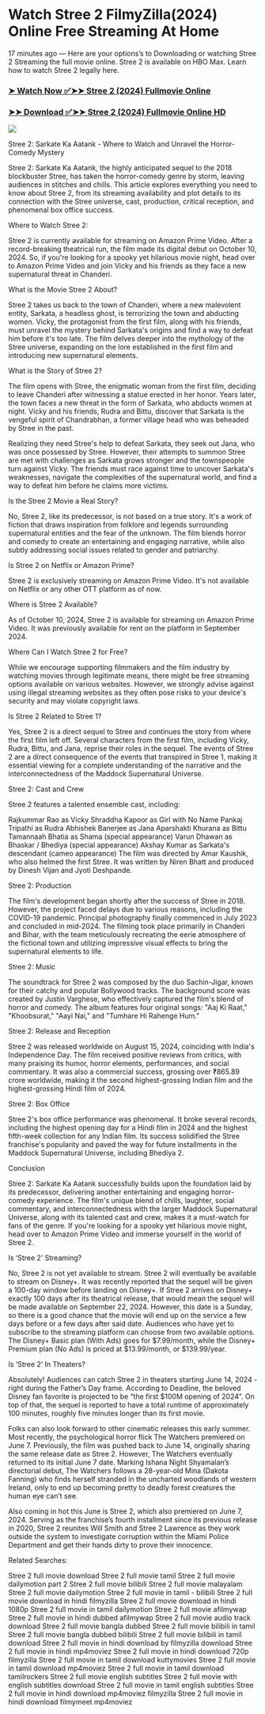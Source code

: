 # Watch Stree 2 FilmyZilla(2024) Online Free Streaming At Home

17 minutes ago — Here are your options’s to Downloading or watching Stree 2 Streaming the full movie online. Stree 2 is available on HBO Max. Learn how to watch Stree 2 legally here.


### [➤ Watch Now ✅➤➤ Stree 2 (2024) Fullmovie Online](https://tamilmoviesdubbedsites.blogspot.com/2024/10/stree-2-showtime-date-near-me-2024.html)

### [➤➤ Download ✅➤➤ Stree 2 (2024) Fullmovie Online HD](https://tamilmoviesdubbedsites.blogspot.com/2024/10/stree-2-showtime-date-near-me-2024.html)

<p dir="auto"><a href="https://tamilmoviesdubbedsites.blogspot.com/2024/10/stree-2-showtime-date-near-me-2024.html" title="PLAY NOW" rel="nofollow"><img src="https://i.imgur.com/jhNGoEt.gif" style="max-width: 100%;"></a></p>

Stree 2: Sarkate Ka Aatank - Where to Watch and Unravel the Horror-Comedy Mystery

Stree 2: Sarkate Ka Aatank, the highly anticipated sequel to the 2018 blockbuster Stree, has taken the horror-comedy genre by storm, leaving audiences in stitches and chills. This article explores everything you need to know about Stree 2, from its streaming availability and plot details to its connection with the Stree universe, cast, production, critical reception, and phenomenal box office success.

Where to Watch Stree 2:

Stree 2 is currently available for streaming on Amazon Prime Video. After a record-breaking theatrical run, the film made its digital debut on October 10, 2024. So, if you're looking for a spooky yet hilarious movie night, head over to Amazon Prime Video and join Vicky and his friends as they face a new supernatural threat in Chanderi.

What is the Movie Stree 2 About?

Stree 2 takes us back to the town of Chanderi, where a new malevolent entity, Sarkata, a headless ghost, is terrorizing the town and abducting women. Vicky, the protagonist from the first film, along with his friends, must unravel the mystery behind Sarkata's origins and find a way to defeat him before it's too late. The film delves deeper into the mythology of the Stree universe, expanding on the lore established in the first film and introducing new supernatural elements.

What is the Story of Stree 2?

The film opens with Stree, the enigmatic woman from the first film, deciding to leave Chanderi after witnessing a statue erected in her honor. Years later, the town faces a new threat in the form of Sarkata, who abducts women at night. Vicky and his friends, Rudra and Bittu, discover that Sarkata is the vengeful spirit of Chandrabhan, a former village head who was beheaded by Stree in the past.

Realizing they need Stree's help to defeat Sarkata, they seek out Jana, who was once possessed by Stree. However, their attempts to summon Stree are met with challenges as Sarkata grows stronger and the townspeople turn against Vicky. The friends must race against time to uncover Sarkata's weaknesses, navigate the complexities of the supernatural world, and find a way to defeat him before he claims more victims.

Is the Stree 2 Movie a Real Story?

No, Stree 2, like its predecessor, is not based on a true story. It's a work of fiction that draws inspiration from folklore and legends surrounding supernatural entities and the fear of the unknown. The film blends horror and comedy to create an entertaining and engaging narrative, while also subtly addressing social issues related to gender and patriarchy.

Is Stree 2 on Netflix or Amazon Prime?

Stree 2 is exclusively streaming on Amazon Prime Video. It's not available on Netflix or any other OTT platform as of now.

Where is Stree 2 Available?

As of October 10, 2024, Stree 2 is available for streaming on Amazon Prime Video. It was previously available for rent on the platform in September 2024.

Where Can I Watch Stree 2 for Free?

While we encourage supporting filmmakers and the film industry by watching movies through legitimate means, there might be free streaming options available on various websites. However, we strongly advise against using illegal streaming websites as they often pose risks to your device's security and may violate copyright laws.

Is Stree 2 Related to Stree 1?

Yes, Stree 2 is a direct sequel to Stree and continues the story from where the first film left off. Several characters from the first film, including Vicky, Rudra, Bittu, and Jana, reprise their roles in the sequel. The events of Stree 2 are a direct consequence of the events that transpired in Stree 1, making it essential viewing for a complete understanding of the narrative and the interconnectedness of the Maddock Supernatural Universe.

Stree 2: Cast and Crew

Stree 2 features a talented ensemble cast, including:

Rajkummar Rao as Vicky
Shraddha Kapoor as Girl with No Name
Pankaj Tripathi as Rudra
Abhishek Banerjee as Jana
Aparshakti Khurana as Bittu
Tamannaah Bhatia as Shama (special appearance)
Varun Dhawan as Bhaskar / Bhediya (special appearance)
Akshay Kumar as Sarkata's descendant (cameo appearance)
The film was directed by Amar Kaushik, who also helmed the first Stree. It was written by Niren Bhatt and produced by Dinesh Vijan and Jyoti Deshpande.

Stree 2: Production

The film's development began shortly after the success of Stree in 2018. However, the project faced delays due to various reasons, including the COVID-19 pandemic. Principal photography finally commenced in July 2023 and concluded in mid-2024. The filming took place primarily in Chanderi and Bihar, with the team meticulously recreating the eerie atmosphere of the fictional town and utilizing impressive visual effects to bring the supernatural elements to life.

Stree 2: Music

The soundtrack for Stree 2 was composed by the duo Sachin-Jigar, known for their catchy and popular Bollywood tracks. The background score was created by Justin Varghese, who effectively captured the film's blend of horror and comedy. The album features four original songs: "Aaj Ki Raat," "Khoobsurat," "Aayi Nai," and "Tumhare Hi Rahenge Hum."

Stree 2: Release and Reception

Stree 2 was released worldwide on August 15, 2024, coinciding with India's Independence Day. The film received positive reviews from critics, with many praising its humor, horror elements, performances, and social commentary. It was also a commercial success, grossing over ₹865.89 crore worldwide, making it the second highest-grossing Indian film and the highest-grossing Hindi film of 2024.

Stree 2: Box Office

Stree 2's box office performance was phenomenal. It broke several records, including the highest opening day for a Hindi film in 2024 and the highest fifth-week collection for any Indian film. Its success solidified the Stree franchise's popularity and paved the way for future installments in the Maddock Supernatural Universe, including Bhediya 2.

Conclusion

Stree 2: Sarkate Ka Aatank successfully builds upon the foundation laid by its predecessor, delivering another entertaining and engaging horror-comedy experience. The film's unique blend of chills, laughter, social commentary, and interconnectedness with the larger Maddock Supernatural Universe, along with its talented cast and crew, makes it a must-watch for fans of the genre. If you're looking for a spooky yet hilarious movie night, head over to Amazon Prime Video and immerse yourself in the world of Stree 2.



Is ‘Stree 2’ Streaming?

No, Stree 2 is not yet available to stream. Stree 2 will eventually be available to stream on Disney+. It was recently reported that the sequel will be given a 100-day window before landing on Disney+. If Stree 2 arrives on Disney+ exactly 100 days after its theatrical release, that would mean the sequel will be made available on September 22, 2024. However, this date is a Sunday, so there is a good chance that the movie will end up on the service a few days before or a few days after said date. Audiences who have yet to subscribe to the streaming platform can choose from two available options. The Disney+ Basic plan (With Ads) goes for $7.99/month, while the Disney+ Premium plan (No Ads) is priced at $13.99/month, or $139.99/year.

Is ‘Stree 2’ In Theaters?

Absolutely! Audiences can catch Stree 2 in theaters starting June 14, 2024 - right during the Father’s Day frame. According to Deadline, the beloved Disney fan favorite is projected to be “the first $100M opening of 2024”. On top of that, the sequel is reported to have a total runtime of approximately 100 minutes, roughly five minutes longer than its first movie.

Folks can also look forward to other cinematic releases this early summer. Most recently, the psychological horror flick The Watchers premiered on June 7. Previously, the film was pushed back to June 14, originally sharing the same release date as Stree 2. However, The Watchers eventually returned to its initial June 7 date. Marking Ishana Night Shyamalan’s directorial debut, The Watchers follows a 28-year-old Mina (Dakota Fanning) who finds herself stranded in the uncharted woodlands of western Ireland, only to end up becoming pretty to deadly forest creatures the human eye can’t see.

Also coming in hot this June is Stree 2, which also premiered on June 7, 2024. Serving as the franchise’s fourth installment since its previous release in 2020, Stree 2 reunites Will Smith and Stree 2 Lawrence as they work outside the system to investigate corruption within the Miami Police Department and get their hands dirty to prove their innocence.


Related Searches:

Stree 2 full movie download
Stree 2 full movie tamil
Stree 2 full movie dailymotion part 2
Stree 2 full movie bilibili
Stree 2 full movie malayalam
Stree 2 full movie dailymotion
Stree 2 full movie in tamil - bilibili
Stree 2 full movie download in hindi filmyzilla
Stree 2 full movie download in hindi 1080p
Stree 2 full movie in tamil dailymotion
Stree 2 full movie afilmywap
Stree 2 full movie in hindi dubbed afilmywap
Stree 2 full movie audio track download
Stree 2 full movie bangla dubbed
Stree 2 full movie bilibili in tamil
Stree 2 full movie bangla dubbed bilibili
Stree 2 full movie bilibili in tamil download
Stree 2 full movie in hindi download by filmyzilla
download Stree 2 full movie in hindi mp4moviez
Stree 2 full movie in hindi download 720p filmyzilla
Stree 2 full movie in tamil download kuttymovies
Stree 2 full movie in tamil download mp4moviez
Stree 2 full movie in tamil download tamilrockers
Stree 2 full movie english subtitles
Stree 2 full movie with english subtitles download
Stree 2 full movie in tamil english subtitles
Stree 2 full movie in hindi download mp4moviez filmyzilla
Stree 2 full movie in hindi download filmymeet mp4moviez
